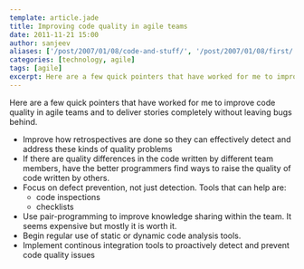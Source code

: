 ```yaml
---
template: article.jade
title: Improving code quality in agile teams
date: 2011-11-21 15:00
author: sanjeev
aliases: ['/post/2007/01/08/code-and-stuff/', '/post/2007/01/08/first/', '/post/2008/01/08/first']
categories: [technology, agile]
tags: [agile]
excerpt: Here are a few quick pointers that have worked for me to improve code quality in agile teams and to deliver stories completely without leaving bugs behind
---
```


Here are a few quick pointers that have worked for me to improve code quality in agile teams and to deliver stories completely without leaving bugs behind.

* Improve how retrospectives are done so they can effectively detect and address these kinds of quality problems
* If there are quality differences in the code written by different team members, have the better programmers find ways to raise the quality of code written by others.
* Focus on defect prevention, not just detection. Tools that can help are:
	* code inspections
	* checklists
* Use pair-programming to improve knowledge sharing within the team. It seems expensive but mostly it is worth it.
* Begin regular use of static or dynamic code analysis tools.
* Implement continous integration tools to proactively detect and prevent code quality issues
